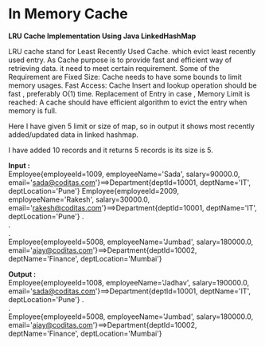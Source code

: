 # In Memory Cache

<b>LRU Cache Implementation Using Java LinkedHashMap</b>

LRU cache stand for Least Recently Used Cache. which evict least recently used entry. As Cache purpose is to provide fast and efficient way of retrieving data. it need to meet certain requirement.
Some of the Requirement are
Fixed Size: Cache needs to have some bounds to limit memory usages.
Fast Access: Cache Insert and lookup operation should be fast , preferably O(1) time.
Replacement of Entry in case , Memory Limit is reached: A cache should have efficient algorithm to evict the entry when memory is full.

Here I have given 5 limit or size of map, so in output it shows most recently added/updated data in linked hashmap.

I have added 10 records and it returns 5 records is its size is 5.

<b>Input :</b> <br>
Employee{employeeId=1009, employeeName='Sada', salary=90000.0, email='sada@coditas.com'}==>Department{deptId=10001, deptName='IT', deptLocation='Pune'}
Employee{employeeId=2009, employeeName='Rakesh', salary=30000.0, email='rakesh@coditas.com'}==>Department{deptId=10001, deptName='IT', deptLocation='Pune'}
.<br>
.<br>
.<br>
Employee{employeeId=5008, employeeName='Jumbad', salary=180000.0, email='ajay@coditas.com'}==>Department{deptId=10002, deptName='Finance', deptLocation='Mumbai'}

<b>Output :</b> <br>
Employee{employeeId=1008, employeeName='Jadhav', salary=190000.0, email='sada@coditas.com'}==>Department{deptId=10001, deptName='IT', deptLocation='Pune'}
.<br>
.<br>
Employee{employeeId=5008, employeeName='Jumbad', salary=180000.0, email='ajay@coditas.com'}==>Department{deptId=10002, deptName='Finance', deptLocation='Mumbai'}
